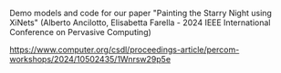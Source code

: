 Demo models and code for our paper "Painting the Starry Night using XiNets" 
(Alberto Ancilotto, Elisabetta Farella - 2024 IEEE International Conference on Pervasive Computing)

https://www.computer.org/csdl/proceedings-article/percom-workshops/2024/10502435/1Wnrsw29p5e
